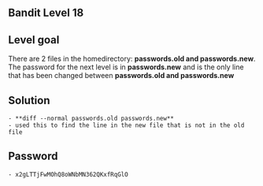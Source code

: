 ## Bandit Level 18

## Level goal
There are 2 files in the homedirectory: **passwords.old and passwords.new**. The password for the next level is in **passwords.new** and is the only line that has been changed between **passwords.old and passwords.new**

## Solution
    - **diff --normal passwords.old passwords.new**
    - used this to find the line in the new file that is not in the old file

## Password
    - x2gLTTjFwMOhQ8oWNbMN362QKxfRqGlO
